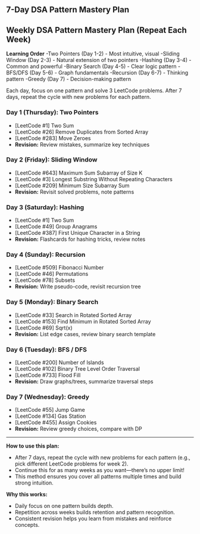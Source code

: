 
## 7-Day DSA Pattern Mastery Plan

## Weekly DSA Pattern Mastery Plan (Repeat Each Week)

**Learning Order**
-Two Pointers (Day 1-2) - Most intuitive, visual
-Sliding Window (Day 2-3) - Natural extension of two pointers
-Hashing (Day 3-4) - Common and powerful
-Binary Search (Day 4-5) - Clear logic pattern
-BFS/DFS (Day 5-6) - Graph fundamentals
-Recursion (Day 6-7) - Thinking pattern
-Greedy (Day 7) - Decision-making pattern

Each day, focus on one pattern and solve 3 LeetCode problems. After 7 days, repeat the cycle with new problems for each pattern.

### Day 1 (Thursday): Two Pointers
- [LeetCode #1] Two Sum
- [LeetCode #26] Remove Duplicates from Sorted Array
- [LeetCode #283] Move Zeroes
- **Revision:** Review mistakes, summarize key techniques

### Day 2 (Friday): Sliding Window
- [LeetCode #643] Maximum Sum Subarray of Size K
- [LeetCode #3] Longest Substring Without Repeating Characters
- [LeetCode #209] Minimum Size Subarray Sum
- **Revision:** Revisit solved problems, note patterns

### Day 3 (Saturday): Hashing
- [LeetCode #1] Two Sum
- [LeetCode #49] Group Anagrams
- [LeetCode #387] First Unique Character in a String
- **Revision:** Flashcards for hashing tricks, review notes

### Day 4 (Sunday): Recursion
- [LeetCode #509] Fibonacci Number
- [LeetCode #46] Permutations
- [LeetCode #78] Subsets
- **Revision:** Write pseudo-code, revisit recursion tree

### Day 5 (Monday): Binary Search
- [LeetCode #33] Search in Rotated Sorted Array
- [LeetCode #153] Find Minimum in Rotated Sorted Array
- [LeetCode #69] Sqrt(x)
- **Revision:** List edge cases, review binary search template

### Day 6 (Tuesday): BFS / DFS
- [LeetCode #200] Number of Islands
- [LeetCode #102] Binary Tree Level Order Traversal
- [LeetCode #733] Flood Fill
- **Revision:** Draw graphs/trees, summarize traversal steps

### Day 7 (Wednesday): Greedy
- [LeetCode #55] Jump Game
- [LeetCode #134] Gas Station
- [LeetCode #455] Assign Cookies
- **Revision:** Review greedy choices, compare with DP

---

**How to use this plan:**
- After 7 days, repeat the cycle with new problems for each pattern (e.g., pick different LeetCode problems for week 2).
- Continue this for as many weeks as you want—there’s no upper limit!
- This method ensures you cover all patterns multiple times and build strong intuition.

**Why this works:**
- Daily focus on one pattern builds depth.
- Repetition across weeks builds retention and pattern recognition.
- Consistent revision helps you learn from mistakes and reinforce concepts.




